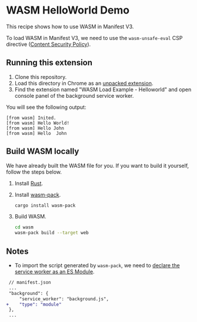 # WASM HelloWorld Demo

This recipe shows how to use WASM in Manifest V3.

To load WASM in Manifest V3, we need to use the `wasm-unsafe-eval` CSP directive ([Content Security Policy][0]).

## Running this extension

1. Clone this repository.
2. Load this directory in Chrome as an [unpacked extension][2].
3. Find the extension named "WASM Load Example - Helloworld" and open console panel of the background service worker.

You will see the following output:

```
[from wasm] Inited.
[from wasm] Hello World!
[from wasm] Hello John
[from wasm] Hello  John
```

## Build WASM locally

We have already built the WASM file for you. If you want to build it yourself, follow the steps below.

1. Install [Rust](https://www.rust-lang.org/install.html).

2. Install [wasm-pack](https://rustwasm.github.io/wasm-pack/installer/).

   ```bash
   cargo install wasm-pack
   ```

3. Build WASM.

   ```bash
   cd wasm
   wasm-pack build --target web
   ```

## Notes

- To import the script generated by `wasm-pack`, we need to [declare the service worker as an ES Module][1].

```diff
 // manifest.json
 ...
 "background": {
     "service_worker": "background.js",
+    "type": "module"
 },
 ...
```

[0]: https://developer.chrome.com/docs/extensions/mv3/mv3-migration/#content-security-policy
[1]: https://developer.chrome.com/docs/extensions/mv3/mv3-migration/#man-sw
[2]: https://developer.chrome.com/docs/extensions/mv3/getstarted/development-basics/#load-unpacked
